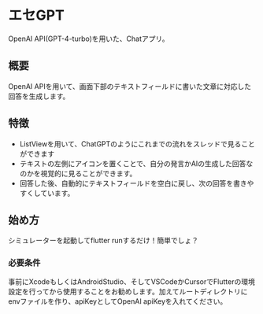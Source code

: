 # エセGPT

OpenAI API(GPT-4-turbo)を用いた、Chatアプリ。

## 概要

OpenAI APIを用いて、画面下部のテキストフィールドに書いた文章に対応した回答を生成します。

## 特徴

- ListViewを用いて、ChatGPTのようにこれまでの流れをスレッドで見ることができます
- テキストの左側にアイコンを置くことで、自分の発言かAIの生成した回答なのかを視覚的に見ることができます。
- 回答した後、自動的にテキストフィールドを空白に戻し、次の回答を書きやすくしています。

## 始め方

シミュレーターを起動してflutter runするだけ！簡単でしょ？

### 必要条件

事前にXcodeもしくはAndroidStudio、そしてVSCodeかCursorでFlutterの環境設定を行ってから使用することをお勧めします。加えてルートディレクトリにenvファイルを作り、apiKeyとしてOpenAI apiKeyを入れてください。
